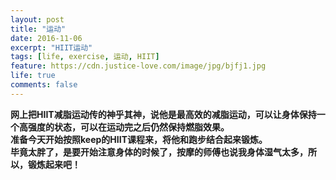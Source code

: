```yaml
---
layout: post
title: "运动"
date: 2016-11-06
excerpt: "HIIT运动"
tags: [life, exercise, 运动, HIIT]
feature: https://cdn.justice-love.com/image/jpg/bjfj1.jpg
life: true
comments: false
---
```


**网上把HIIT减脂运动传的神乎其神，说他是最高效的减脂运动，可以让身体保持一个高强度的状态，可以在运动完之后仍然保持燃脂效果。**
**<br/>准备今天开始按照keep的HIIT课程来，将他和跑步结合起来锻炼。**
**<br/>毕竟太胖了，是要开始注意身体的时候了，按摩的师傅也说我身体湿气太多，所以，锻炼起来吧！**
